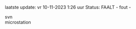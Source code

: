 laatste update: 
vr 10-11-2023  1:26   uur 
Status: FAALT - fout - 
<div class="service R">svn</div><div class="service R">microstation</div>